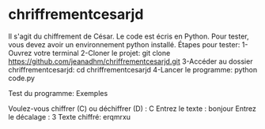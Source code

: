 # chriffrementcesarjd

Il s'agit du chiffrement de César. Le code est écris en Python.
Pour tester, vous devez avoir un environnement python installé. 
Étapes pour tester:
  1-Ouvrez votre terminal
  2-Cloner le projet: git clone https://github.com/jeanadhm/chriffrementcesarjd.git
  3-Accéder au dossier chriffrementcesarjd: cd chriffrementcesarjd
  4-Lancer le programme: python code.py

Test du programme: Exemples

Voulez-vous chiffrer (C) ou déchiffrer (D) : C
Entrez le texte : bonjour
Entrez le décalage : 3
Texte chiffré: erqmrxu

